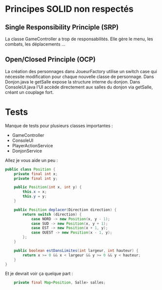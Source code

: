 # Principes SOLID non respectés
## Single Responsibility Principle (SRP)
La classe GameController a trop de responsabilités. Elle gère le menu, les combats, les déplacements ...

## Open/Closed Principle (OCP)
La création des personnages dans JoueurFactory utilise un switch case qui nécessite modification pour chaque nouvelle classe de personnage.
Dans Donjon.java le getSalle expose la structure interne du donjon.
Dans ConsoleUI.java l'UI accède directement aux salles du donjon via getSalle, créant un couplage fort.

# Tests
Manque de tests pour plusieurs classes importantes :
- GameController
- ConsoleUI
- PlayerActionService
- DonjonService

Allez je vous aide un peu :
```java
public class Position {
    private final int x;
    private final int y;

    public Position(int x, int y) {
        this.x = x;
        this.y = y;
    }

    public Position deplacer(Direction direction) {
        return switch (direction) {
            case NORD -> new Position(x, y - 1);
            case SUD -> new Position(x, y + 1);
            case EST -> new Position(x + 1, y);
            case OUEST -> new Position(x - 1, y);
        };
    }

    public boolean estDansLimites(int largeur, int hauteur) {
        return x >= 0 && x < largeur && y >= 0 && y < hauteur;
    }
}
```

Et je devrait voir ça quelque part :
```java
    private final Map<Position, Salle> salles;
```
